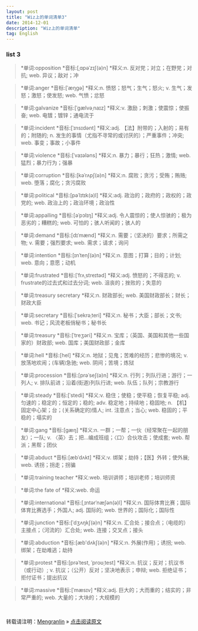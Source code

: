```yaml
---
layout: post
title: "Wiz上的单词清单3"
date: 2014-12-01
description: "Wiz上的单词清单"
tag: English
---
```


### list 3

>*单词:opposition
>*音标:[ˌɑpəˈzɪʃ(ə)n]
>*释义:n. 反对党；对立；在野党；对抗; web. 异议；敌对；冲
 
>*单词:anger
>*音标:[ˈæŋɡə]
>*释义:n. 愤怒；怒气；生气；怒火; v. 生气；发怒；激怒；使发怒; web. 气愤；忿怒
 
>*单词:galvanize
>*音标:[ˈɡælvəˌnaɪz]
>*释义:v. 激励；刺激；使震惊；使振奋; web. 电镀；镀锌；通电流于
 
>*单词:incident
>*音标:[ˈɪnsɪdənt]
>*释义:adj. 【法】附带的；入射的；易有的；附随的; n. 发生的事情（尤指不寻常的或讨厌的）；严重事件；冲突; web. 事变；事故；小事件
 
>*单词:violence
>*音标:[ˈvaɪələns]
>*释义:n. 暴力；暴行；狂热；激情; web. 猛烈；暴力行为；强暴
 
>*单词:corruption
>*音标:[kəˈrʌpʃ(ə)n]
>*释义:n. 腐败；贪污；受贿；贿赂; web. 堕落；腐化；贪污腐败
 
>*单词:political
>*音标:[pəˈlɪtɪk(ə)l]
>*释义:adj. 政治的；政府的；政权的；政党的; web. 政治上的；政治环境；政治性
 
>*单词:appalling
>*音标:[əˈpɔlɪŋ]
>*释义:adj. 令人震惊的；使人惊骇的；极为恶劣的；糟糕的; web. 可怕的；骇人听闻的；骇人的
 
>*单词:demand
>*音标:[dɪˈmænd]
>*释义:n. 需要；（坚决的）要求；所需之物; v. 需要；强烈要求; web. 需求；请求；询问
 
>*单词:intention
>*音标:[ɪnˈtenʃ(ə)n]
>*释义:n. 意图；打算；目的；计划; web. 意向；意愿；动机
 
>*单词:frustrated
>*音标:[ˈfrʌˌstreɪtəd]
>*释义:adj. 愤怒的；不得志的; v. frustrate的过去式和过去分词; web. 沮丧的；挫败的；失意的
 
>*单词:treasury secretary
>*释义:n. 财政部长; web. 美国财政部长；财长；财政大臣
 
>*单词:secretary
>*音标:[ˈsekrəˌteri]
>*释义:n. 秘书；大臣；部长；文书; web. 书记；风流老板俏秘书；秘书长
 
>*单词:treasury
>*音标:[ˈtreʒəri]
>*释义:n. 宝库；（英国、美国和其他一些国家的）财政部; web. 国库；美国财政部；金库
 
>*单词:hell
>*音标:[hel]
>*释义:n. 地狱；见鬼；苦难的经历；悲惨的境况; v. 放荡地欢闹；(车辆)急驰; web. 阴间；苦境；炼狱
 
>*单词:procession
>*音标:[prəˈseʃ(ə)n]
>*释义:n. 行列；列队行进；游行；一列人; v. 排队前进；沿着(街道)列队行进; web. 队伍；队列；宗教游行
 
>*单词:steady
>*音标:[ˈstedi]
>*释义:v. 稳住；使稳；使平稳；恢复平稳; adj. 匀速的；稳定的；恒定的；稳的; adv. 稳定地；持续地；稳固地; n. 【机】固定中心架；台；(关系确定的)情人; int. 注意点；当心; web. 稳固的；平稳的；塌实的
 
>*单词:gang
>*音标:[ɡæŋ]
>*释义:n. 一群；一帮；一伙（经常聚在一起的朋友）；一队; v. 〈英〉去；把…编成班组；〈口〉合伙攻击；使成套; web. 帮派；黑帮；团伙
 
>*单词:abduct
>*音标:[æbˈdʌkt]
>*释义:v. 绑架；劫持；【医】外转；使外展; web. 诱拐；拐走；拐骗
 
>*单词:training teacher
>*释义:web. 培训讲师；培训老师；培训师资
 
>*单词:the fate of
>*释义:web. 命运
 
>*单词:international
>*音标:[ˌɪntərˈnæʃən(ə)l]
>*释义:n. 国际体育比赛；国际体育比赛选手；外国人; adj. 国际的; web. 世界的；国际化；国际性
 
>*单词:junction
>*音标:[ˈdʒʌŋkʃ(ə)n]
>*释义:n. 汇合处；接合点；（电缆的）主接点；（河流的）汇合处; web. 连接；交叉点；接头
 
>*单词:abduction
>*音标:[æb'dʌkʃ(ə)n]
>*释义:n. 外展(作用)；诱拐; web. 绑架；在劫难逃；劫持
 
>*单词:protest
>*音标:[prəˈtest, ˈproʊˌtest]
>*释义:n. 抗议；反对；抗议书（或行动）; v. 抗议；（公开）反对；坚决地表示；申辩; web. 拒绝证书；拒付证书；提出抗议
 
>*单词:massive
>*音标:[ˈmæsɪv]
>*释义:adj. 巨大的；大而重的；结实的；非常严重的; web. 大量的；大块的；大规模的

<br>

转载请注明：[Mengranlin](https://lmrshare.github.io) » [点击阅读原文](https://lmrshare.github.io/2015/09/iOS9_Note/) 

